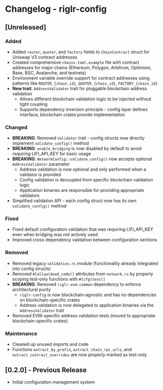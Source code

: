 # Changelog - riglr-config

## [Unreleased]

### Added
- Added `router`, `quoter`, and `factory` fields to `ChainContract` struct for Uniswap V3 contract addresses
- Created comprehensive `chains.toml.example` file with contract addresses for major chains (Ethereum, Polygon, Arbitrum, Optimism, Base, BSC, Avalanche, and testnets)
- Environment variable override support for contract addresses using patterns like `ROUTER_{chain_id}`, `QUOTER_{chain_id}`, `FACTORY_{chain_id}`
- **New trait**: `AddressValidator` trait for pluggable blockchain address validation
  - Allows different blockchain validation logic to be injected without tight coupling
  - Supports dependency inversion principle - config layer defines interface, blockchain crates provide implementation

### Changed
- **BREAKING**: Removed `Validator` trait - config structs now directly implement `validate_config()` method
- **BREAKING**: `enable_bridging` is now disabled by default to avoid requiring LIFI_API_KEY for basic usage
- **BREAKING**: `NetworkConfig::validate_config()` now accepts optional `AddressValidator` parameter
  - Address validation is now optional and only performed when a validator is provided
  - Config validation is decoupled from specific blockchain validation logic
  - Application binaries are responsible for providing appropriate validators
- Simplified validation API - each config struct now has its own `validate_config()` method

### Fixed
- Fixed default configuration validation that was requiring LIFI_API_KEY even when bridging was not actively used
- Improved cross-dependency validation between configuration sections

### Removed
- Removed legacy `validation.rs` module (functionality already integrated into config structs)
- Removed `#[allow(dead_code)]` attributes from `network.rs` by properly scoping test-only functions with `#[cfg(test)]`
- **BREAKING**: Removed `riglr-evm-common` dependency to enforce architectural purity
  - `riglr-config` is now blockchain-agnostic and has no dependencies on blockchain-specific crates
  - Address validation is now delegated to application binaries via the `AddressValidator` trait
- Removed EVM-specific address validation tests (moved to appropriate blockchain-specific crates)

### Maintenance
- Cleaned up unused imports and code
- Functions `extract_by_prefix`, `extract_chain_rpc_urls`, and `extract_contract_overrides` are now properly marked as test-only

## [0.2.0] - Previous Release
- Initial configuration management system